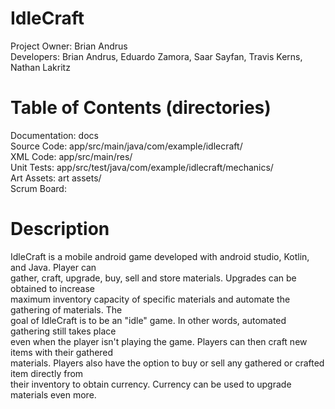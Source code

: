# IdleCraft
  Project Owner: Brian Andrus  
  Developers:    Brian Andrus, Eduardo Zamora, Saar Sayfan, Travis Kerns, Nathan Lakritz  

# Table of Contents (directories)
  Documentation: docs  
  Source Code:   app/src/main/java/com/example/idlecraft/  
  XML Code:      app/src/main/res/  
  Unit Tests:    app/src/test/java/com/example/idlecraft/mechanics/  
  Art Assets:    art assets/  
  Scrum Board:  

# Description
  IdleCraft is a mobile android game developed with android studio, Kotlin, and Java. Player can  
  gather, craft, upgrade, buy, sell and store materials. Upgrades can be obtained to increase   
  maximum inventory capacity of specific materials and automate the gathering of materials. The  
  goal of IdleCraft is to be an "idle" game. In other words, automated gathering still takes place  
  even when the player isn't playing the game. Players can then craft new items with their gathered  
  materials. Players also have the option to buy or sell any gathered or crafted item directly from  
  their inventory to obtain currency. Currency can be used to upgrade materials even more.  
